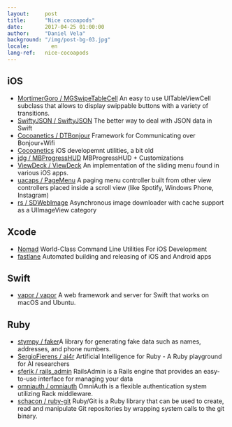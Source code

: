 ```yaml
---
layout:     post
title:      "Nice cocoapods"
date:       2017-04-25 01:00:00
author:     "Daniel Vela"
background: "/img/post-bg-03.jpg"
locale:       en
lang-ref:   nice-cocoapods
---
```



## iOS

* [MortimerGoro / MGSwipeTableCell](https://github.com/MortimerGoro/MGSwipeTableCell) An easy to use UITableViewCell subclass that allows to display swippable buttons with a variety of transitions.
* [SwiftyJSON / SwiftyJSON](https://github.com/SwiftyJSON/SwiftyJSON) The better way to deal with JSON data in Swift
* [Cocoanetics / DTBonjour](https://github.com/Cocoanetics/DTBonjour) Framework for Communicating over Bonjour+Wifi
* [Cocoanetics](https://github.com/Cocoanetics) iOS developemnt utilities, a bit old
* [jdg / MBProgressHUD](https://github.com/jdg/MBProgressHUD) MBProgressHUD + Customizations
* [ViewDeck / ViewDeck](https://github.com/ViewDeck/ViewDeck) An implementation of the sliding menu found in various iOS apps.
* [uacaps / PageMenu](https://github.com/uacaps/PageMenu) A paging menu controller built from other view controllers placed inside a scroll view (like Spotify, Windows Phone, Instagram)
* [rs / SDWebImage](https://github.com/rs/SDWebImage) Asynchronous image downloader with cache support as a UIImageView category

## Xcode 

* [Nomad](https://github.com/nomad) World-Class Command Line Utilities For iOS Development
* [fastlane](https://fastlane.tools) Automated building and releasing of iOS and Android apps

## Swift

* [vapor / vapor](https://github.com/vapor/vapor) A web framework and server for Swift that works on macOS and Ubuntu.

## Ruby

* [stympy / faker](https://github.com/stympy/faker)A library for generating fake data such as names, addresses, and phone numbers.
* [SergioFierens / ai4r](https://github.com/SergioFierens/ai4r) Artificial Intelligence for Ruby - A Ruby playground for AI researchers
* [sferik / rails_admin](https://github.com/sferik/rails_admin) RailsAdmin is a Rails engine that provides an easy-to-use interface for managing your data
* [omniauth / omniauth](https://github.com/omniauth/omniauth) OmniAuth is a flexible authentication system utilizing Rack middleware.
* [schacon / ruby-git](https://github.com/schacon/ruby-git) Ruby/Git is a Ruby library that can be used to create, read and manipulate Git repositories by wrapping system calls to the git binary.
